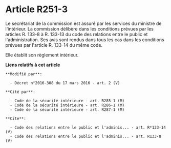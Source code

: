 # Article R251-3

Le secrétariat de la commission est assuré par les services du ministre de l'intérieur. La commission délibère dans les
conditions prévues par les articles R. 133-8 à R. 133-13 du code des relations entre le public et l'administration. Ses avis
sont rendus dans tous les cas dans les conditions prévues par l'article R. 133-14 du même code. 

Elle établit son règlement intérieur.

**Liens relatifs à cet article**

	**Modifié par**:

	  - Décret n°2016-308 du 17 mars 2016 - art. 2 (V)

	**Cité par**:

	  - Code de la sécurité intérieure - art. R285-1 (M)
	  - Code de la sécurité intérieure - art. R286-1 (M)
	  - Code de la sécurité intérieure - art. R287-1 (M)

	**Cite**:

	  - Code des relations entre le public et l'adminis... - art. R*133-14 (V)
	  - Code des relations entre le public et l'adminis... - art. R133-8 (V)

